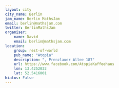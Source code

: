 ```yaml
---
layout: city                                           
city_name: Berlin                                                         
jam_name: Berlin MathsJam
email: berlin@mathsjam.com
twitter: BerlinMathsJam
organiser:
    name: David
    email: berlin@mathsjam.com
location:
    group: rest-of-world
    pub_name: "Atopia"
    description: ", Prenzlauer Allee 187"
    url: https://www.facebook.com/AtopiaKaffeehaus
    lon: 13.4252032
    lat: 52.5416001
hiatus: False
---
```

